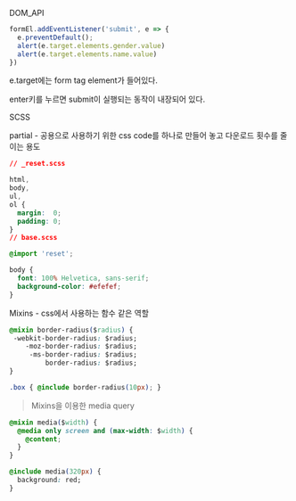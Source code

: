 DOM_API

```js
formEl.addEventListener('submit', e => {
  e.preventDefault();
  alert(e.target.elements.gender.value)
  alert(e.target.elements.name.value)
})
```

e.target에는 form tag element가 들어있다.

enter키를 누르면 submit이 실행되는 동작이 내장되어 있다.

SCSS

partial - 공용으로 사용하기 위한 css code를 하나로 만들어 놓고 다운로드 횟수를 줄이는 용도

```css
// _reset.scss

html,
body,
ul,
ol {
  margin:  0;
  padding: 0;
}
// base.scss

@import 'reset';

body {
  font: 100% Helvetica, sans-serif;
  background-color: #efefef;
}
```

Mixins - css에서 사용하는 함수 같은 역할

 ```css
@mixin border-radius($radius) {
  -webkit-border-radius: $radius;
     -moz-border-radius: $radius;
      -ms-border-radius: $radius;
          border-radius: $radius;
}

.box { @include border-radius(10px); }
 ```

> Mixins을 이용한 media query

```css
@mixin media($width) {
  @media only screen and (max-width: $width) {
    @content;
  }
}

@include media(320px) {
  background: red;
}
```

